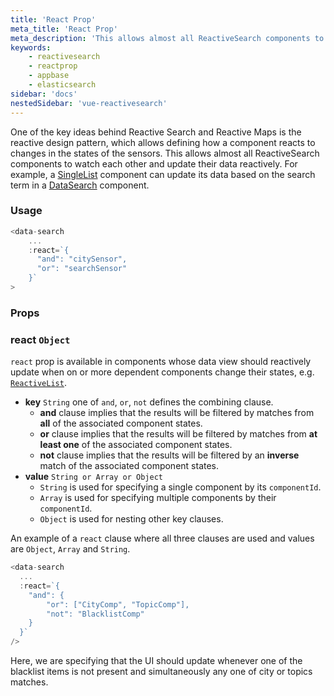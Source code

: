 ```yaml
---
title: 'React Prop'
meta_title: 'React Prop'
meta_description: 'This allows almost all ReactiveSearch components to watch each other and update their data reactively.'
keywords:
    - reactivesearch
    - reactprop
    - appbase
    - elasticsearch
sidebar: 'docs'
nestedSidebar: 'vue-reactivesearch'
---
```


One of the key ideas behind Reactive Search and Reactive Maps is the reactive design pattern, which allows defining how a component reacts to changes in the states of the sensors. This allows almost all ReactiveSearch components to watch each other and update their data reactively. For example, a [SingleList](/docs/reactivesearch/vue/list/SingleList/) component can update its data based on the search term in a [DataSearch](/docs/reactivesearch/vue/search/DataSearch/) component.

### Usage

```js
<data-search
    ...
    :react=`{
      "and": "citySensor",
      "or": "searchSensor"
    }`
>
```

### Props

### react `Object`
`react` prop is available in components whose data view should reactively update when on or more dependent components change their states, e.g. [`ReactiveList`](/docs/reactivesearch/vue/result/ReactiveList/).
-   **key** `String`
    one of `and`, `or`, `not` defines the combining clause.
    -   **and** clause implies that the results will be filtered by matches from **all** of the associated component states.
    -   **or** clause implies that the results will be filtered by matches from **at least one** of the associated component states.
    -   **not** clause implies that the results will be filtered by an **inverse** match of the associated component states.
-   **value** `String or Array or Object`
    -   `String` is used for specifying a single component by its `componentId`.
    -   `Array` is used for specifying multiple components by their `componentId`.
    -   `Object` is used for nesting other key clauses.

An example of a `react` clause where all three clauses are used and values are `Object`, `Array` and `String`.

```js
<data-search
  ...
  :react=`{
    "and": {
        "or": ["CityComp", "TopicComp"],
        "not": "BlacklistComp"
    }
  }`
/>
```

Here, we are specifying that the UI should update whenever one of the blacklist items is not present and simultaneously any one of city or topics matches.
